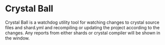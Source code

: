 # Crystal Ball
Crystal Ball is a watchdog utility tool for watching changes to crystal source files and shard.yml and recompiling or updating the project according to the changes. Any reports from either shards or crystal compiler will be shown in the window.